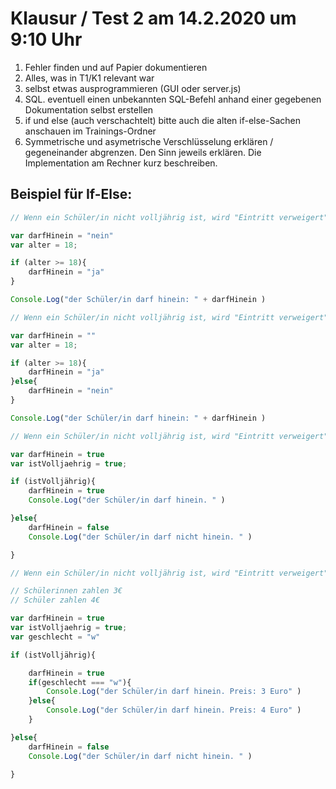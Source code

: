 # Klausur / Test 2 am 14.2.2020 um 9:10 Uhr

1. Fehler finden und auf Papier dokumentieren
2. Alles, was in T1/K1 relevant war 
3. selbst etwas ausprogrammieren (GUI oder server.js)
4. SQL. eventuell einen unbekannten SQL-Befehl anhand einer gegebenen Dokumentation selbst erstellen
5. if und else (auch verschachtelt) bitte auch die alten if-else-Sachen anschauen im Trainings-Ordner
6. Symmetrische und asymetrische Verschlüsselung erklären / gegeneinander abgrenzen. Den Sinn jeweils erklären. Die Implementation am Rechner kurz beschreiben.

## Beispiel für If-Else:

```javascript
// Wenn ein Schüler/in nicht volljährig ist, wird "Eintritt verweigert".

var darfHinein = "nein"
var alter = 18;

if (alter >= 18){
    darfHinein = "ja"
}

Console.Log("der Schüler/in darf hinein: " + darfHinein )

``` 

```javascript
// Wenn ein Schüler/in nicht volljährig ist, wird "Eintritt verweigert".

var darfHinein = ""
var alter = 18;

if (alter >= 18){
    darfHinein = "ja"
}else{
    darfHinein = "nein"
}

Console.Log("der Schüler/in darf hinein: " + darfHinein )

``` 

```javascript
// Wenn ein Schüler/in nicht volljährig ist, wird "Eintritt verweigert".

var darfHinein = true
var istVolljaehrig = true;

if (istVolljährig){
    darfHinein = true
    Console.Log("der Schüler/in darf hinein. " )

}else{
    darfHinein = false
    Console.Log("der Schüler/in darf nicht hinein. " )

}

``` 

```javascript
// Wenn ein Schüler/in nicht volljährig ist, wird "Eintritt verweigert".

// Schülerinnen zahlen 3€
// Schüler zahlen 4€

var darfHinein = true
var istVolljaehrig = true;
var geschlecht = "w"

if (istVolljährig){

    darfHinein = true
    if(geschlecht === "w"){
        Console.Log("der Schüler/in darf hinein. Preis: 3 Euro" )
    }else{
        Console.Log("der Schüler/in darf hinein. Preis: 4 Euro" )
    }

}else{
    darfHinein = false
    Console.Log("der Schüler/in darf nicht hinein. " )

}

``` 